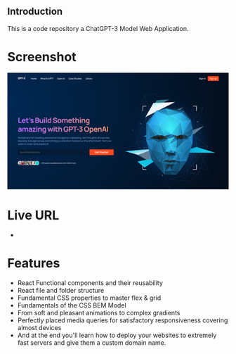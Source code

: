 ## Introduction

This is a code repository a ChatGPT-3 Model Web Application.

# Screenshot

![Image](src/assets/gpt3.png)

# Live URL

- 

# Features

   - React Functional components and their reusability
   - React file and folder structure
   - Fundamental CSS properties to master flex & grid
   - Fundamentals of the CSS BEM Model
   - From soft and pleasant animations to complex gradients
   - Perfectly placed media queries for satisfactory responsiveness covering almost devices
   - And at the end you'll learn how to deploy your websites to extremely fast servers and give them a custom domain name.
